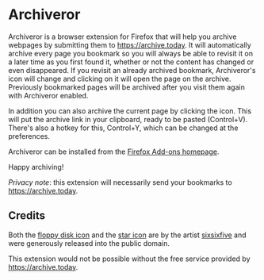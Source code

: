 # Archiveror

Archiveror is a browser extension for Firefox that will help you archive
webpages by submitting them to <https://archive.today>. It will automatically
archive every page you bookmark so you will always be able to revisit it on a
later time as you first found it, whether or not the content has changed or even
disappeared. If you revisit an already archived bookmark, Archiveror's icon will
change and clicking on it will open the page on the archive. Previously
bookmarked pages will be archived after you visit them again with Archiveror
enabled.

In addition you can also archive the current page by clicking the icon. This
will put the archive link in your clipboard, ready to be pasted (Control+V).
There's also a hotkey for this, Control+Y, which can be changed at the
preferences.

Archiveror can be installed from the
[Firefox Add-ons homepage](https://addons.mozilla.org/en-US/firefox/addon/archiveror/).

Happy archiving!

*Privacy note*: this extension will necessarily send your bookmarks to
<https://archive.today>.

## Credits

Both the
[floppy disk icon](https://openclipart.org/detail/211780/matt-icons_media-floppy-by-sixsixfive-211780)
and the
[star icon](https://openclipart.org/detail/212371/rodentia-icons_help-about-by-sixsixfive-212371)
are by the artist [sixsixfive](https://sixsixfive.deviantart.com/) and were
generously released into the public domain.

This extension would not be possible without the free service provided by
<https://archive.today>.
